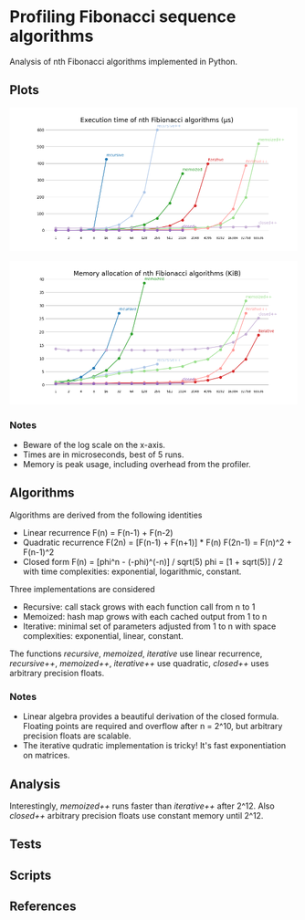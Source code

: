 
# Profiling Fibonacci sequence algorithms

Analysis of nth Fibonacci algorithms implemented in Python. 

## Plots

![alt text](https://github.com/rajtyagi2718/fibonacci-benchmarks/blob/main/plots/time_plot.png)

![alt text](https://github.com/rajtyagi2718/fibonacci-benchmarks/blob/main/plots/mem_plot.png)

### Notes

* Beware of the log scale on the x-axis. 
* Times are in microseconds, best of 5 runs.
* Memory is peak usage, including overhead from the profiler.

## Algorithms

Algorithms are derived from the following identities
* Linear recurrence
	F(n) = F(n-1) + F(n-2)
* Quadratic recurrence
	F(2n) = [F(n-1) + F(n+1)] * F(n)
	F(2n-1) = F(n)^2 + F(n-1)^2
* Closed form
	F(n) = [phi^n - (-phi)^(-n)] / sqrt(5)
	phi = [1 + sqrt(5)] / 2
with time complexities: exponential, logarithmic, constant.

Three implementations are considered
* Recursive: call stack grows with each function call from n to 1
* Memoized: hash map grows with each cached output from 1 to n
* Iterative: minimal set of parameters adjusted from 1 to n
with space complexities: exponential, linear, constant.  

The functions *recursive*, *memoized*, *iterative* use linear recurrence, *recursive++*, *memoized++*, *iterative++* use quadratic, *closed++* uses arbitrary precision floats.

### Notes

* Linear algebra provides a beautiful derivation of the closed formula. Floating points are required and overflow after n = 2^10, but arbitrary precision floats are scalable.
* The iterative qudratic implementation is tricky! It's fast exponentiation 
on matrices.

## Analysis

Interestingly, *memoized++* runs faster than *iterative++* after 2^12. Also *closed++* arbitrary precision floats use constant memory until 2^12. 

## Tests

## Scripts

## References

